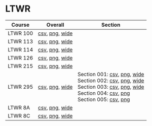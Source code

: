 # LTWR

| Course | Overall | Section |
| ------ | ------- | ------- |
| LTWR 100 | [csv](https://github.com/UCSD-Historical-Enrollment-Data/2024Spring/blob/main/overall/LTWR%20100.csv), [png](https://raw.githubusercontent.com/UCSD-Historical-Enrollment-Data/2024Spring/main/plot_overall/LTWR%20100.png), [wide](https://raw.githubusercontent.com/UCSD-Historical-Enrollment-Data/2024Spring/main/plot_overall_wide/LTWR%20100.png) |  |
| LTWR 113 | [csv](https://github.com/UCSD-Historical-Enrollment-Data/2024Spring/blob/main/overall/LTWR%20113.csv), [png](https://raw.githubusercontent.com/UCSD-Historical-Enrollment-Data/2024Spring/main/plot_overall/LTWR%20113.png), [wide](https://raw.githubusercontent.com/UCSD-Historical-Enrollment-Data/2024Spring/main/plot_overall_wide/LTWR%20113.png) |  |
| LTWR 114 | [csv](https://github.com/UCSD-Historical-Enrollment-Data/2024Spring/blob/main/overall/LTWR%20114.csv), [png](https://raw.githubusercontent.com/UCSD-Historical-Enrollment-Data/2024Spring/main/plot_overall/LTWR%20114.png), [wide](https://raw.githubusercontent.com/UCSD-Historical-Enrollment-Data/2024Spring/main/plot_overall_wide/LTWR%20114.png) |  |
| LTWR 126 | [csv](https://github.com/UCSD-Historical-Enrollment-Data/2024Spring/blob/main/overall/LTWR%20126.csv), [png](https://raw.githubusercontent.com/UCSD-Historical-Enrollment-Data/2024Spring/main/plot_overall/LTWR%20126.png), [wide](https://raw.githubusercontent.com/UCSD-Historical-Enrollment-Data/2024Spring/main/plot_overall_wide/LTWR%20126.png) |  |
| LTWR 215 | [csv](https://github.com/UCSD-Historical-Enrollment-Data/2024Spring/blob/main/overall/LTWR%20215.csv), [png](https://raw.githubusercontent.com/UCSD-Historical-Enrollment-Data/2024Spring/main/plot_overall/LTWR%20215.png), [wide](https://raw.githubusercontent.com/UCSD-Historical-Enrollment-Data/2024Spring/main/plot_overall_wide/LTWR%20215.png) |  |
| LTWR 295 | [csv](https://github.com/UCSD-Historical-Enrollment-Data/2024Spring/blob/main/overall/LTWR%20295.csv), [png](https://raw.githubusercontent.com/UCSD-Historical-Enrollment-Data/2024Spring/main/plot_overall/LTWR%20295.png), [wide](https://raw.githubusercontent.com/UCSD-Historical-Enrollment-Data/2024Spring/main/plot_overall_wide/LTWR%20295.png) | Section 001: [csv](https://github.com/UCSD-Historical-Enrollment-Data/2024Spring/blob/main/section/LTWR%20295_001.csv), [png](https://raw.githubusercontent.com/UCSD-Historical-Enrollment-Data/2024Spring/main/plot_section/LTWR%20295_001.png), [wide](https://raw.githubusercontent.com/UCSD-Historical-Enrollment-Data/2024Spring/main/plot_section_wide/LTWR%20295_001.png)<br>Section 002: [csv](https://github.com/UCSD-Historical-Enrollment-Data/2024Spring/blob/main/section/LTWR%20295_002.csv), [png](https://raw.githubusercontent.com/UCSD-Historical-Enrollment-Data/2024Spring/main/plot_section/LTWR%20295_002.png), [wide](https://raw.githubusercontent.com/UCSD-Historical-Enrollment-Data/2024Spring/main/plot_section_wide/LTWR%20295_002.png)<br>Section 003: [csv](https://github.com/UCSD-Historical-Enrollment-Data/2024Spring/blob/main/section/LTWR%20295_003.csv), [png](https://raw.githubusercontent.com/UCSD-Historical-Enrollment-Data/2024Spring/main/plot_section/LTWR%20295_003.png), [wide](https://raw.githubusercontent.com/UCSD-Historical-Enrollment-Data/2024Spring/main/plot_section_wide/LTWR%20295_003.png)<br>Section 004: [csv](https://github.com/UCSD-Historical-Enrollment-Data/2024Spring/blob/main/section/LTWR%20295_004.csv), [png](https://raw.githubusercontent.com/UCSD-Historical-Enrollment-Data/2024Spring/main/plot_section/LTWR%20295_004.png)<br>Section 005: [csv](https://github.com/UCSD-Historical-Enrollment-Data/2024Spring/blob/main/section/LTWR%20295_005.csv), [png](https://raw.githubusercontent.com/UCSD-Historical-Enrollment-Data/2024Spring/main/plot_section/LTWR%20295_005.png) |
| LTWR 8A | [csv](https://github.com/UCSD-Historical-Enrollment-Data/2024Spring/blob/main/overall/LTWR%208A.csv), [png](https://raw.githubusercontent.com/UCSD-Historical-Enrollment-Data/2024Spring/main/plot_overall/LTWR%208A.png), [wide](https://raw.githubusercontent.com/UCSD-Historical-Enrollment-Data/2024Spring/main/plot_overall_wide/LTWR%208A.png) |  |
| LTWR 8C | [csv](https://github.com/UCSD-Historical-Enrollment-Data/2024Spring/blob/main/overall/LTWR%208C.csv), [png](https://raw.githubusercontent.com/UCSD-Historical-Enrollment-Data/2024Spring/main/plot_overall/LTWR%208C.png), [wide](https://raw.githubusercontent.com/UCSD-Historical-Enrollment-Data/2024Spring/main/plot_overall_wide/LTWR%208C.png) |  |
